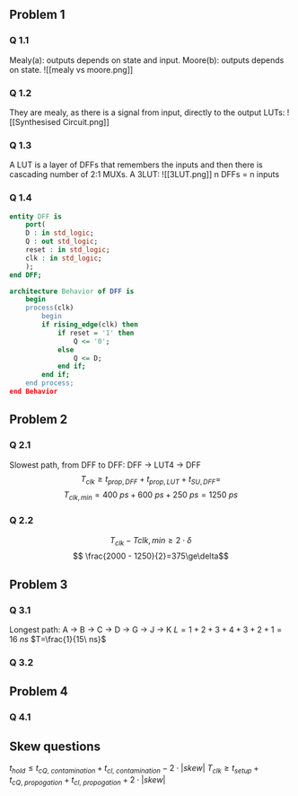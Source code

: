 
## Problem 1
### Q 1.1
Mealy(a): outputs depends on state and input.
Moore(b): outputs depends on state.
![[mealy vs moore.png]]

### Q 1.2
They are mealy, as there is a signal from input, directly to the output LUTs:
![[Synthesised Circuit.png]]
### Q 1.3
A LUT is a layer of DFFs that remembers the inputs and then there is cascading number of 2:1 MUXs. A 3LUT:
![[3LUT.png]]
n DFFs = n inputs
### Q 1.4
``` VHDL
entity DFF is
	port(
	D : in std_logic;
	Q : out std_logic;
	reset : in std_logic;
	clk : in std_logic;
	);
end DFF;

architecture Behavior of DFF is
	begin
	process(clk)
		begin
		if rising_edge(clk) then
			if reset = '1' then
				Q <= '0';
			else
				Q <= D;
			end if;
		end if;
	end process;
end Behavior
```
## Problem 2
### Q 2.1
Slowest path, from DFF to DFF:
DFF -> LUT4 -> DFF
$$T_{clk}\ge t_{prop, DFF} + t_{prop, LUT} + t_{SU, DFF} =$$
$$T_{clk,min} = 400\ ps + 600\ ps + 250\ ps = 1250\ ps$$
### Q 2.2
$$ T_{clk} - T{clk,min} \ge 2\cdot \delta$$
$$ \frac{2000 - 1250}{2}=375\ge\delta$$
## Problem 3
### Q 3.1
Longest path:
A -> B -> C -> D -> G -> J -> K
$L=1+2+3+4+3+2+1=16\ ns$
$T=\frac{1}{15\ ns}$
### Q 3.2

## Problem 4
### Q 4.1

## Skew questions
$t_{hold}\le t_{cQ,\ contamination} + t_{cl,\ contamination} - 2\cdot |skew|$
$T_{clk}\ge t_{setup} + t_{cQ,\ propogation} + t_{cl,\ propogation} + 2\cdot |skew|$
